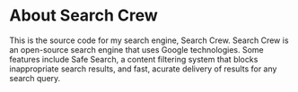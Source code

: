 # About Search Crew
This is the source code for my search engine, Search Crew.
Search Crew is an open-source search engine that uses Google technologies.
Some features include Safe Search, a content filtering system that blocks inappropriate search results, and
fast, acurate delivery of results for any search query.

